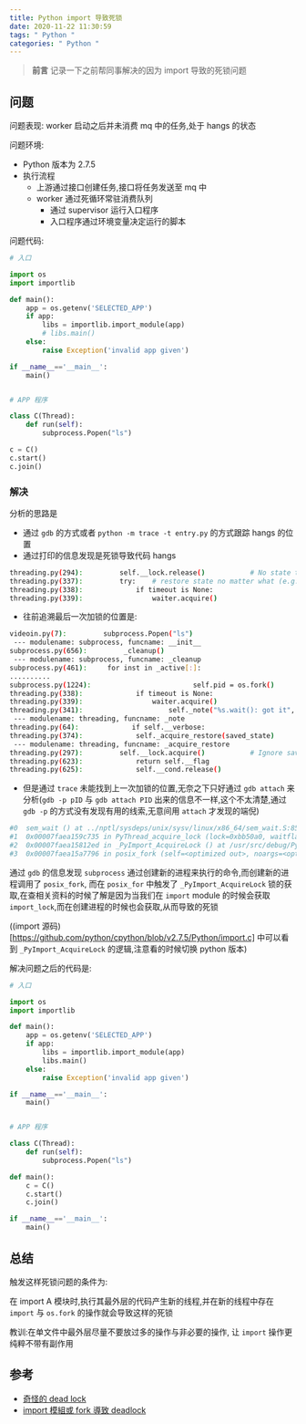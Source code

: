 ```yaml
---
title: Python import 导致死锁
date: 2020-11-22 11:30:59
tags: " Python "
categories: " Python "
---
```


> **前言**
    记录一下之前帮同事解决的因为 import 导致的死锁问题

## 问题

问题表现: worker 启动之后并未消费 mq 中的任务,处于 hangs 的状态

问题环境:

- Python 版本为 2.7.5
- 执行流程
  - 上游通过接口创建任务,接口将任务发送至 mq 中
  - worker 通过死循环常驻消费队列
    - 通过 supervisor 运行入口程序
    - 入口程序通过环境变量决定运行的脚本

问题代码:

```Python
# 入口

import os
import importlib

def main():
    app = os.getenv('SELECTED_APP')
    if app:
        libs = importlib.import_module(app)
        # libs.main()
    else:
        raise Exception('invalid app given')

if __name__=='__main__':
    main()


# APP 程序

class C(Thread):
    def run(self):
        subprocess.Popen("ls")

c = C()
c.start()
c.join()

```

### 解决

分析的思路是

- 通过 `gdb` 的方式或者 `python -m trace -t entry.py` 的方式跟踪 hangs 的位置
- 通过打印的信息发现是死锁导致代码 hangs 

```bash
threading.py(294):         self.__lock.release()           # No state to save
threading.py(337):         try:    # restore state no matter what (e.g., KeyboardInterrupt)
threading.py(338):             if timeout is None:
threading.py(339):                 waiter.acquire()
```

- 往前追溯最后一次加锁的位置是:

```bash
videoin.py(7):         subprocess.Popen("ls")
 --- modulename: subprocess, funcname: __init__
subprocess.py(656):         _cleanup()
 --- modulename: subprocess, funcname: _cleanup
subprocess.py(461):     for inst in _active[:]:
..........
subprocess.py(1224):                         self.pid = os.fork()
threading.py(338):             if timeout is None:
threading.py(339):                 waiter.acquire()
threading.py(341):                     self._note("%s.wait(): got it", self)
 --- modulename: threading, funcname: _note
threading.py(64):             if self.__verbose:
threading.py(374):             self._acquire_restore(saved_state)
 --- modulename: threading, funcname: _acquire_restore
threading.py(297):         self.__lock.acquire()           # Ignore saved state
threading.py(623):             return self.__flag
threading.py(625):             self.__cond.release()
```

- 但是通过 `trace` 未能找到上一次加锁的位置,无奈之下只好通过 `gdb attach` 来分析(`gdb -p pID` 与 `gdb attach PID` 出来的信息不一样,这个不太清楚,通过 `gdb -p` 的方式没有发现有用的线索,无意间用 `attach` 才发现的端倪)

```bash
#0  sem_wait () at ../nptl/sysdeps/unix/sysv/linux/x86_64/sem_wait.S:85
#1  0x00007faea159c735 in PyThread_acquire_lock (lock=0xbb50a0, waitflag=waitflag@entry=1) at /usr/src/debug/Python-2.7.5/Python/thread_pthread.h:323
#2  0x00007faea15812ed in _PyImport_AcquireLock () at /usr/src/debug/Python-2.7.5/Python/import.c:309
#3  0x00007faea15a7796 in posix_fork (self=<optimized out>, noargs=<optimized out>) at /usr/src/debug/Python-2.7.5/Modules/posixmodule.c:3846
```

通过 `gdb` 的信息发现 `subprocess` 通过创建新的进程来执行的命令,而创建新的进程调用了 `posix_fork`, 而在 `posix_for` 中触发了 `_PyImport_AcquireLock` 锁的获取,在查相关资料的时候了解是因为当我们在 `import` module 的时候会获取 `import_lock`,而在创建进程的时候也会获取,从而导致的死锁

((import 源码)[https://github.com/python/cpython/blob/v2.7.5/Python/import.c] 中可以看到 `_PyImport_AcquireLock` 的逻辑,注意看的时候切换 python 版本)

解决问题之后的代码是:

```Python
# 入口

import os
import importlib

def main():
    app = os.getenv('SELECTED_APP')
    if app:
        libs = importlib.import_module(app)
        libs.main()
    else:
        raise Exception('invalid app given')

if __name__=='__main__':
    main()


# APP 程序

class C(Thread):
    def run(self):
        subprocess.Popen("ls")

def main():
    c = C()
    c.start()
    c.join()

if __name__=='__main__':
    main()
```

## 总结

触发这样死锁问题的条件为:

在 import A 模块时,执行其最外层的代码产生新的线程,并在新的线程中存在 `import` 与 `os.fork` 的操作就会导致这样的死锁

教训:在单文件中最外层尽量不要放过多的操作与非必要的操作, 让 `import` 操作更纯粹不带有副作用


## 参考

- [奇怪的 dead lock](https://www.jianshu.com/p/fc5e4d4c3ef4)
- [import 模組或 fork 導致 deadlock](https://ephrain.net/python-%E5%9C%A8%E5%9F%B7%E8%A1%8C%E7%B7%92%E4%B8%AD-import-%E6%A8%A1%E7%B5%84%E6%88%96-fork-%E5%B0%8E%E8%87%B4-deadlock%EF%BC%9F/)
